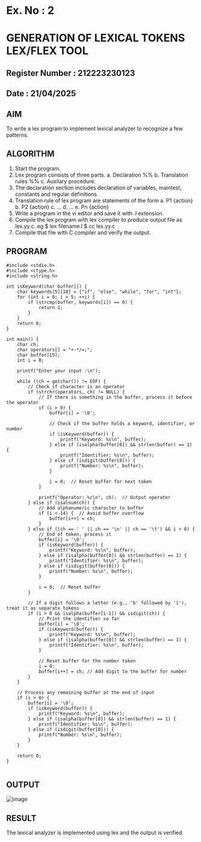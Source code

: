 # Ex. No : 2	
# GENERATION OF LEXICAL TOKENS LEX/FLEX TOOL
## Register Number : 212223230123
## Date : 21/04/2025

## AIM   
To write a lex program to implement lexical analyzer to recognize a few patterns.

## ALGORITHM
1.	Start the program.
2.	Lex program consists of three parts.
    a.	Declaration %%
    b.	Translation rules %%
    c.	Auxilary procedure.
3.	The declaration section includes declaration of variables, maintest, constants and regular definitions.
4.	Translation rule of lex program are statements of the form
    a.	P1 {action}
    b.	P2 {action}
    c.	…
    d.	…
    e.	Pn {action}
5.	Write a program in the vi editor and save it with .l extension.
6.	Compile the lex program with lex compiler to produce output file as lex.yy.c. eg $ lex filename.l $ cc lex.yy.c
7.	Compile that file with C compiler and verify the output.

## PROGRAM
```
#include <stdio.h>
#include <ctype.h>
#include <string.h>

int isKeyword(char buffer[]) {
    char keywords[5][10] = {"if", "else", "while", "for", "int"};
    for (int i = 0; i < 5; ++i) {
        if (strcmp(buffer, keywords[i]) == 0) {
            return 1;
        }
    }
    return 0;
}

int main() {
    char ch;
    char operators[] = "+-*/=;";
    char buffer[15];
    int i = 0;

    printf("Enter your input :\n");

    while ((ch = getchar()) != EOF) {
        // Check if character is an operator
        if (strchr(operators, ch) != NULL) {
            // If there is something in the buffer, process it before the operator
            if (i > 0) {
                buffer[i] = '\0';

                // Check if the buffer holds a keyword, identifier, or number
                if (isKeyword(buffer)) {
                    printf("Keyword: %s\n", buffer);
                } else if (isalpha(buffer[0]) && strlen(buffer) == 1) {
                    printf("Identifier: %s\n", buffer);
                } else if (isdigit(buffer[0])) {
                    printf("Number: %s\n", buffer);
                }

                i = 0;  // Reset buffer for next token
            }

            printf("Operator: %c\n", ch);  // Output operator
        } else if (isalnum(ch)) {
            // Add alphanumeric character to buffer
            if (i < 14) {  // Avoid buffer overflow
                buffer[i++] = ch;
            }
        } else if ((ch == ' ' || ch == '\n' || ch == '\t') && i > 0) {
            // End of token, process it
            buffer[i] = '\0';
            if (isKeyword(buffer)) {
                printf("Keyword: %s\n", buffer);
            } else if (isalpha(buffer[0]) && strlen(buffer) == 1) {
                printf("Identifier: %s\n", buffer);
            } else if (isdigit(buffer[0])) {
                printf("Number: %s\n", buffer);
            }

            i = 0;  // Reset buffer
        }

        // If a digit follows a letter (e.g., 'b' followed by '1'), treat it as separate tokens
        if (i > 0 && isalpha(buffer[i-1]) && isdigit(ch)) {
            // Print the identifier so far
            buffer[i] = '\0';
            if (isKeyword(buffer)) {
                printf("Keyword: %s\n", buffer);
            } else if (isalpha(buffer[0]) && strlen(buffer) == 1) {
                printf("Identifier: %s\n", buffer);
            }

            // Reset buffer for the number token
            i = 0;
            buffer[i++] = ch; // Add digit to the buffer for number
        }
    }

    // Process any remaining buffer at the end of input
    if (i > 0) {
        buffer[i] = '\0';
        if (isKeyword(buffer)) {
            printf("Keyword: %s\n", buffer);
        } else if (isalpha(buffer[0]) && strlen(buffer) == 1) {
            printf("Identifier: %s\n", buffer);
        } else if (isdigit(buffer[0])) {
            printf("Number: %s\n", buffer);
        }
    }

    return 0;
}


```

## OUTPUT 

![image](https://github.com/user-attachments/assets/37199cf0-bb19-4a5b-ab5e-ff0da25e4b78)



## RESULT
The lexical analyzer is implemented using lex and the output is verified.
